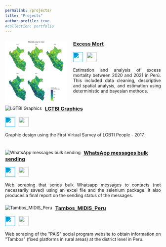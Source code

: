 ```yaml
---
permalink: /projects/
title: "Projects"
author_profile: true
#collection: portfolio
---
```


<!--The **collaborative** project aims to estimate excess mortality between 2020 and 2021 in Perú. It includes data cleaning, descriptive and spatial analysis, and estimation using deterministic and bayesian methods.


<!-- User Project #1: Excess Mort -->
<div class="user-projects">
  <div class="images-right" style="float: left; margin-right: 20px;">
    <picture>
      <img alt="Excess Mort" src="/images/map_men.jpg" width="200px" height="200px">
    </picture>
  </div>
  <div class="contents" style="text-align: left;">
    <h3><a href="https://github.com/healthinnovation/Excess_Mort">Excess Mort</a></h3>
    <div>
      <img
        height="32"
        width="32"
        src="https://unpkg.com/simple-icons@5.0.0/icons/rstudio.svg"
        style="filter: invert(73%) sepia(74%) saturate(1552%) hue-rotate(169deg) brightness(109%) contrast(97%)"
      />
      &nbsp;
      <img height="32" width="32" src="https://unpkg.com/simple-icons@3.4.0/icons/github.svg" />
    </div>
    <p style="text-align: justify;">
        Estimation and analysis of excess mortality between 2020 and 2021 in Perú. This included data cleaning, descriptive and spatial analysis, and estimation using deterministic and bayesian methods. <br/> <br/>  
    </p>
  </div>
</div>


<!-- User Project #2: Excess Mort -->
<div class="user-projects">
  <div class="images-right" style="float: left; margin-right: 10px;">
    <picture>
      <img alt="LGTBI Graphics" src="/images/Discriminación_LGBTI.png" width="300px" height="300px">
    </picture>
  </div>
  <div class="contents" style="text-align: left;">
    <h3><a href="https://github.com/braulio-arteaga/LGBTI_Graphics">LGTBI Graphics</a></h3>
    <div>
      <img
        height="32"
        width="32"
        src="https://unpkg.com/simple-icons@5.0.0/icons/rstudio.svg"
        style="filter: invert(73%) sepia(74%) saturate(1552%) hue-rotate(169deg) brightness(109%) contrast(97%)"
      />
      &nbsp;
      <img height="32" width="32" src="https://unpkg.com/simple-icons@3.4.0/icons/github.svg" />
    </div>
    <p style="text-align: justify;">
        Graphic design using the First Virtual Survey of LGBTI People - 2017.  <br/> <br/>
    </p>
  </div>
</div>


<!-- User Project #3: Excess Mort -->
<div class="user-projects">
  <div class="images-right" style="float: left; margin-right: 10px;">
    <picture>
      <img alt="WhatsApp messages bulk sending" src="/images/Discriminación_LGBTI.png" width="300px" height="300px">
    </picture>
  </div>
  <div class="contents" style="text-align: left;">
    <h3><a href="https://github.com/braulio-arteaga/WhatsApp-messages-bulk-sending">WhatsApp messages bulk sending</a></h3>
    <div>
      <img
        height="32"
        width="32"
        src="https://unpkg.com/simple-icons@5.0.0/icons/python.svg"
        style="filter: invert(73%) sepia(74%) saturate(1552%) hue-rotate(169deg) brightness(109%) contrast(97%)"
      />
      &nbsp;
      <img height="32" width="32" src="https://unpkg.com/simple-icons@3.4.0/icons/github.svg" />
    </div>
    <p style="text-align: justify;">
        Web scraping that sends bulk Whatsapp messages to contacts (not necessarily saved) using an excel file and the selenium package. It also produces a final report on the sending status of the messages.
    </p>
  </div>
</div>


<!-- User Project #4: Excess Mort -->
<div class="user-projects">
  <div class="images-right" style="float: left; margin-right: 10px;">
    <picture>
      <img alt="Tambos_MIDIS_Peru" src="/images/Discriminación_LGBTI.png" width="300px" height="300px">
    </picture>
  </div>
  <div class="contents" style="text-align: left;">
    <h3><a href="https://github.com/braulio-arteaga/Tambos_MIDIS_Peru">Tambos_MIDIS_Peru</a></h3>
    <div>
      <img
        height="32"
        width="32"
        src="https://unpkg.com/simple-icons@5.0.0/icons/python.svg"
        style="filter: invert(73%) sepia(74%) saturate(1552%) hue-rotate(169deg) brightness(109%) contrast(97%)"
      />
      &nbsp;
      <img height="32" width="32" src="https://unpkg.com/simple-icons@3.4.0/icons/github.svg" />
    </div>
    <p style="text-align: justify;">
        Web scraping of the "PAIS" social program website to obtain information on "Tambos" (fixed platforms in rural areas) at the district level in Peru.
    </p>
  </div>
</div>


